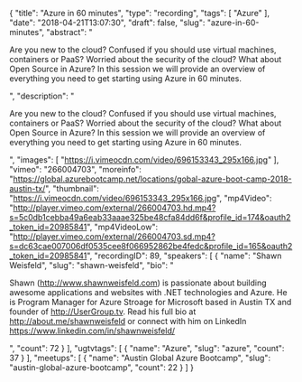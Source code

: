 {
  "title": "Azure in 60 minutes",
  "type": "recording",
  "tags": [
    "Azure"
  ],
  "date": "2018-04-21T13:07:30",
  "draft": false,
  "slug": "azure-in-60-minutes",
  "abstract": "<p>Are you new to the cloud? Confused if you should use virtual machines, containers or PaaS? Worried about the security of the cloud? What about Open Source in Azure? In this session we will provide an overview of everything you need to get starting using Azure in 60 minutes.</p>",
  "description": "<p>Are you new to the cloud? Confused if you should use virtual machines, containers or PaaS? Worried about the security of the cloud? What about Open Source in Azure? In this session we will provide an overview of everything you need to get starting using Azure in 60 minutes.</p>",
  "images": [
    "https://i.vimeocdn.com/video/696153343_295x166.jpg"
  ],
  "vimeo": "266004703",
  "moreinfo": "https://global.azurebootcamp.net/locations/gobal-azure-boot-camp-2018-austin-tx/",
  "thumbnail": "https://i.vimeocdn.com/video/696153343_295x166.jpg",
  "mp4Video": "http://player.vimeo.com/external/266004703.hd.mp4?s=5c0db1cebba49a6eab33aaae325be48cfa84dd6f&profile_id=174&oauth2_token_id=20985841",
  "mp4VideoLow": "http://player.vimeo.com/external/266004703.sd.mp4?s=dc63cae007006df0535cee8f066952862be4fedc&profile_id=165&oauth2_token_id=20985841",
  "recordingID": 89,
  "speakers": [
    {
      "name": "Shawn Weisfeld",
      "slug": "shawn-weisfeld",
      "bio": "<p>Shawn (http://www.shawnweisfeld.com) is passionate about building awesome applications and websites with .NET technologies and Azure. He is Program Manager for Azure Stroage for Microsoft based in Austin TX and founder of http://UserGroup.tv. Read his full bio at http://about.me/shawnweisfeld or connect with him on LinkedIn https://www.linkedin.com/in/shawnweisfeld/</p>",
      "count": 72
    }
  ],
  "ugtvtags": [
    {
      "name": "Azure",
      "slug": "azure",
      "count": 37
    }
  ],
  "meetups": [
    {
      "name": "Austin Global Azure Bootcamp",
      "slug": "austin-global-azure-bootcamp",
      "count": 22
    }
  ]
}